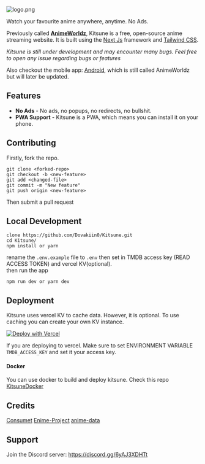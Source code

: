 ![logo.png](logo.png)

Watch your favourite anime anywhere, anytime. No Ads.

Previously called [**AnimeWorldz**](https://github.com/Dovakiin0/Kitsune/tree/v2.0), Kitsune is a free, open-source anime streaming website. It is built using the [Next Js](https://nextjs.org/) framework and [Tailwind CSS](https://tailwindcss.com/).

_Kitsune is still under development and may encounter many bugs. Feel free to open any issue regarding bugs or features_

Also checkout the mobile app: [Android](https://github.com/Dovakiin0/animeworldz-mobile), which is still called AnimeWorldz but will later be updated.

## Features

- **No Ads** - No ads, no popups, no redirects, no bullshit.
- **PWA Support** - Kitsune is a PWA, which means you can install it on your phone.

## Contributing

Firstly, fork the repo.
```
git clone <forked-repo>
git checkout -b <new-feature>
git add <changed-file>
git commit -m "New feature"
git push origin <new-feature>
```
Then submit a pull request

## Local Development

```
clone https://github.com/Dovakiin0/Kitsune.git
cd Kitsune/
npm install or yarn
```

rename the `.env.example` file to `.env` then set in TMDB access key (READ ACCESS TOKEN) and vercel KV(optional).  
then run the app

```
npm run dev or yarn dev
```

## Deployment

Kitsune uses vercel KV to cache data. However, it is optional. To use caching you can create your own KV instance.

[![Deploy with Vercel](https://vercel.com/button)](https://vercel.com/new/clone?repository-url=https%3A%2F%2Fgithub.com%2FDovakiin0%2FKitsune)

If you are deploying to vercel. Make sure to set ENVIRONMENT VARIABLE `TMDB_ACCESS_KEY` and set it your access key.

#### Docker

You can use docker to build and deploy kitsune. Check this repo [KitsuneDocker](https://github.com/Ve-Ka/KitsuneDocker)

## Credits

[Consumet](https://github.com/consumet/consumet.ts)
[Enime-Project](https://github.com/Enime-Project/api.enime.moe)
[anime-data](https://github.com/Dovakiin0/anime-data)

## Support

Join the Discord server: <https://discord.gg/6yAJ3XDHTt>
